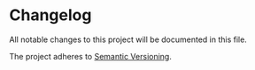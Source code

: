 # Changelog

All notable changes to this project will be documented in this file.

The project adheres to [Semantic Versioning](https://semver.org/spec/v2.0.0.html).
